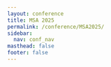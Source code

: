 ```yaml
---
layout: conference
title: MSA 2025
permalink: /conference/MSA2025/
sidebar:
  nav: conf_nav
masthead: false
footer: false
---
```


